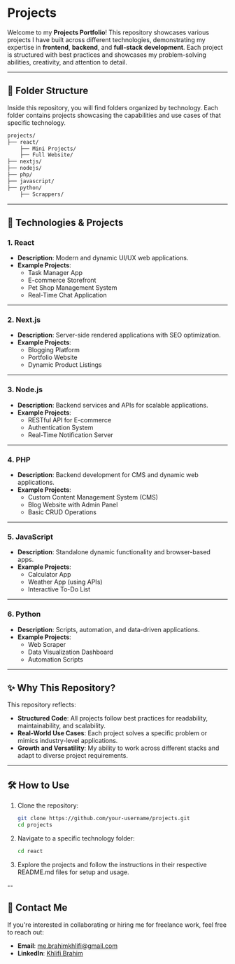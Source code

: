 # Projects

Welcome to my **Projects Portfolio**! This repository showcases various projects I have built across different technologies, demonstrating my expertise in **frontend**, **backend**, and **full-stack development**. Each project is structured with best practices and showcases my problem-solving abilities, creativity, and attention to detail.

---

## 📂 Folder Structure
Inside this repository, you will find folders organized by technology. Each folder contains projects showcasing the capabilities and use cases of that specific technology.

```bash
projects/
├── react/
    ├── Mini Projects/
    ├── Full Website/
├── nextjs/
├── nodejs/
├── php/
├── javascript/
├── python/
    ├── Scrappers/
```

---

## 🚀 Technologies & Projects

### 1. **React**
- **Description**: Modern and dynamic UI/UX web applications.
- **Example Projects**:
  - Task Manager App
  - E-commerce Storefront
  - Pet Shop Management System
  - Real-Time Chat Application

---

### 2. **Next.js**
- **Description**: Server-side rendered applications with SEO optimization.
- **Example Projects**:
  - Blogging Platform
  - Portfolio Website
  - Dynamic Product Listings

---

### 3. **Node.js**
- **Description**: Backend services and APIs for scalable applications.
- **Example Projects**:
  - RESTful API for E-commerce
  - Authentication System
  - Real-Time Notification Server

---

### 4. **PHP**
- **Description**: Backend development for CMS and dynamic web applications.
- **Example Projects**:
  - Custom Content Management System (CMS)
  - Blog Website with Admin Panel
  - Basic CRUD Operations

---

### 5. **JavaScript**
- **Description**: Standalone dynamic functionality and browser-based apps.
- **Example Projects**:
  - Calculator App
  - Weather App (using APIs)
  - Interactive To-Do List

---

### 6. **Python**
- **Description**: Scripts, automation, and data-driven applications.
- **Example Projects**:
  - Web Scraper
  - Data Visualization Dashboard
  - Automation Scripts

---

## ✨ Why This Repository?

This repository reflects:
- **Structured Code**: All projects follow best practices for readability, maintainability, and scalability.
- **Real-World Use Cases**: Each project solves a specific problem or mimics industry-level applications.
- **Growth and Versatility**: My ability to work across different stacks and adapt to diverse project requirements.

---

## 🛠️ How to Use

1. Clone the repository:
   ```bash
   git clone https://github.com/your-username/projects.git
   cd projects
2. Navigate to a specific technology folder:
    ```bash
    cd react
3. Explore the projects and follow the instructions in their respective README.md files for setup and usage.

--

## 📧 Contact Me
If you're interested in collaborating or hiring me for freelance work, feel free to reach out:

- **Email**: me.brahimkhlifi@gmail.com
- **LinkedIn**: [Khlifi Brahim](https://linkedin.com/in/brahimkhlifi)
